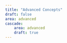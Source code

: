 ```yaml
---
title: "Advanced Concepts"
draft: false
area: advanced
cascade:
    area: advanced
    draft: true
---
```

